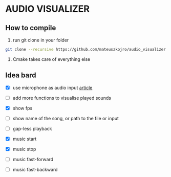 # AUDIO VISUALIZER

## How to compile 

1. run git clone in your folder

```bash 
git clone --recursive https://github.com/mateuszkojro/audio_visualizer
```

1. Cmake takes care of everything  else

## Idea bard 

- [x] use microphone as audio input 
[article](https://lazyfoo.net/tutorials/SDL/34_audio_recording/index.php)
  
- [ ] add more functions to visualise played sounds
- [x] show fps
- [ ] show name of the song, or path to the file 
or input
- [ ] gap-less playback   
- [x] music start
- [x] music stop
- [ ] music fast-forward 
- [ ] music fast-backward  